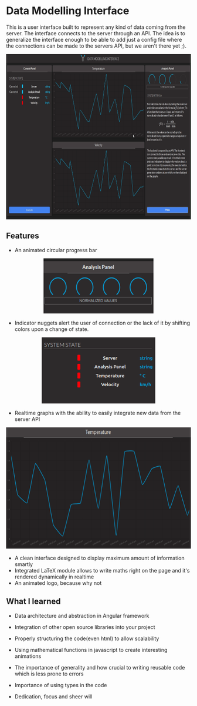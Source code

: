 # Data Modelling Interface

This is a user interface built to represent any kind of data coming from the server. The interface connects to the server through an API. The idea is to generalize 
the interface enough to be able to add just a config file where the connections can be made to the servers API, but we aren't there yet ;).

<p align="center">
  <img src="https://github.com/arkilo/Data-Modelling-App/blob/main/docs/readme/home.png" width="100%" height="450" title="hover text">
</p>

## Features 

* An animated circular progress bar

<p align="center">
  <img src="https://github.com/arkilo/Data-Modelling-App/blob/main/docs/readme/circular.gif" width="300" height="150"  title="hover text">
</p>

* Indicator nuggets alert the user of connection or the lack of it by shifting colors upon a change of state.

<p align="center">
  <img src="https://github.com/arkilo/Data-Modelling-App/blob/main/docs/readme/nuggetses.gif" width="310" height="180"  title="hover text">
</p>


* Realtime graphs with the ability to easily integrate new data from the server API


<p align="center">
  <img src="https://github.com/arkilo/Data-Modelling-App/blob/main/docs/readme/graph.gif" width="664" height="330"  title="hover text">
</p>

* A clean interface designed to display maximum amount of information smartly
* Integrated LaTeX module allows to write maths right on the page and it's rendered dynamically in realtime
* An animated logo, because why not


## What I learned 

* Data architecture and abstraction in Angular framework

* Integration of other open source libraries into your project 

* Properly structuring the code(even html) to allow scalability

* Using mathematical functions in javascript to create interesting animations

* The importance of generality and how crucial to writing reusable code which is less prone to errors

* Importance of using types in the code

* Dedication, focus and sheer will
